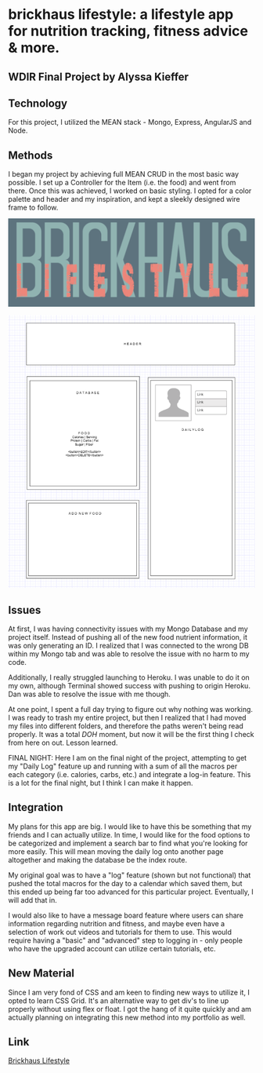 
# brickhaus lifestyle: a lifestyle app for nutrition tracking, fitness advice & more.
## WDIR Final Project by Alyssa Kieffer

## Technology
For this project, I utilized the MEAN stack - Mongo, Express, AngularJS and Node.

## Methods
I began my project by achieving full MEAN CRUD in the most basic way possible. I set up a Controller for the Item (i.e. the food) and went from there. Once this was achieved, I worked on basic styling. I opted for a color palette and header and my inspiration, and kept a sleekly designed wire frame to follow.

![Header](https://github.com/alykief/brickhaus/blob/master/public/css/Header.jpg)

![Wireframe](https://github.com/alykief/brickhaus/blob/master/public/css/Screen%20Shot%202018-11-29%20at%203.26.21%20PM.png)

## Issues

At first, I was having connectivity issues with my Mongo Database and my project itself. Instead of pushing all of the new food nutrient information, it was only generating an ID. I realized that I was connected to the wrong DB within my Mongo tab and was able to resolve the issue with no harm to my code.

Additionally, I really struggled launching to Heroku. I was unable to do it on my own, although Terminal showed success with pushing to origin Heroku. Dan was able to resolve the issue with me though.

At one point, I spent a full day trying to figure out why nothing was working. I was ready to trash my entire project, but then I realized that I had moved my files into different folders, and therefore the paths weren't being read properly. It was a total *DOH* moment, but now it will be the first thing I check from here on out. Lesson learned.

FINAL NIGHT: Here I am on the final night of the project, attempting to get my "Daily Log" feature up and running with a sum of all the macros per each category (i.e. calories, carbs, etc.) and integrate a log-in feature. This is a lot for the final night, but I think I can make it happen.

## Integration

My plans for this app are big. I would like to have this be something that my friends and I can actually utilize. In time, I would like for the food options to be categorized and implement a search bar to find what you're looking for more easily. This will mean moving the daily log onto another page altogether and making the database be the index route.

My original goal was to have a "log" feature (shown but not functional) that pushed the total macros for the day to a calendar which saved them, but this ended up being far too advanced for this particular project. Eventually, I will add that in.

I would also like to have a message board feature where users can share information regarding nutrition and fitness, and maybe even have a selection of work out videos and tutorials for them to use. This would require having a "basic" and "advanced" step to logging in - only people who have the upgraded account can utilize certain tutorials, etc.


## New Material

Since I am very fond of CSS and am keen to finding new ways to utilize it, I opted to learn CSS Grid. It's an alternative way to get div's to line up properly without using flex or float. I got the hang of it quite quickly and am actually planning on integrating this new method into my portfolio as well.

## Link
[Brickhaus Lifestyle](https://brickhaus.herokuapp.com/)
